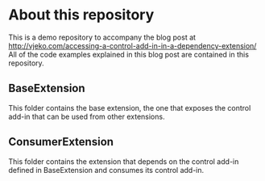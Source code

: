 # About this repository
This is a demo repository to accompany the blog post at http://vjeko.com/accessing-a-control-add-in-in-a-dependency-extension/
All of the code examples explained in this blog post are contained in this repository.

## BaseExtension
This folder contains the base extension, the one that exposes the control add-in that can be used from other extensions.

## ConsumerExtension
This folder contains the extension that depends on the control add-in defined in BaseExtension and consumes its control add-in.


